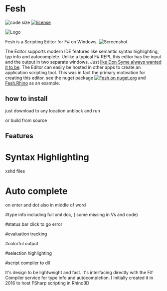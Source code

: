 # Fesh


![code size](https://img.shields.io/github/languages/code-size/goswinr/Fesh.svg)
[![license](https://img.shields.io/github/license/goswinr/Fesh)](LICENSE)

![Logo](https://raw.githubusercontent.com/goswinr/Fesh/main/Doc/logo128.png)


Fesh is a Scripting Editor for F# on Windows.
![Screenshot](https://raw.githubusercontent.com/goswinr/Fesh/main/Doc/screenshot1.png)

The Editor supports modern IDE features like semantic syntax highlighting, typ info and autocomplete.
Unlike a typical F# REPL this editor has the input and the output in two separate windows.
Just [like Don Syme always wanted it to be](https://github.com/dotnet/fsharp/issues/2161#issuecomment-270465310).
The Editor can easily be hosted in other apps to create an application scripting tool.
This was in fact the primary motivation for creating this editor.
see the nuget package [![Fesh on nuget.org](https://img.shields.io/nuget/v/Fesh.svg)](https://www.nuget.org/packages/Fesh/)
and [Fesh.Rhino](https://github.com/goswinr/Fesh.Rhino) as an example.

## how to install
just download to any location
unblock and run

or build from source

## Features

# Syntax Highlighting
 xshd files

# Auto complete
 on enter and dot
 also in middle of word

#type info including full xml doc, ( some missing in Vs and code)

#status bar click to go error

#evaluation tracking

#colorful output

#selection highlighting



#script compiler
 to dll

It's design to be lightweight and fast.
It's interfacing directly with the F# Compiler service
for type info and autocompletion.
I initially created it in 2016 to host FSharp scripting in Rhino3D

